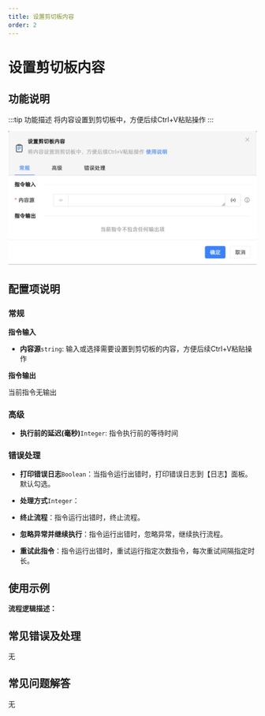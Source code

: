 ```yaml
---
title: 设置剪切板内容
order: 2
---
```


# 设置剪切板内容

## 功能说明

:::tip 功能描述
将内容设置到剪切板中，方便后续Ctrl+V粘贴操作
:::

![设置剪切板内容](../../../assets/设置剪切板内容_command.png)

## 配置项说明

### 常规

**指令输入**

- **内容源**`string`: 输入或选择需要设置到剪切板的内容，方便后续Ctrl+V粘贴操作


**指令输出**

当前指令无输出

### 高级

- **执行前的延迟(毫秒)**`Integer`: 指令执行前的等待时间

### 错误处理

- **打印错误日志**`Boolean`：当指令运行出错时，打印错误日志到【日志】面板。默认勾选。

- **处理方式**`Integer`：

 - **终止流程**：指令运行出错时，终止流程。

 - **忽略异常并继续执行**：指令运行出错时，忽略异常，继续执行流程。

 - **重试此指令**：指令运行出错时，重试运行指定次数指令，每次重试间隔指定时长。

## 使用示例

**流程逻辑描述：** 

## 常见错误及处理

无

## 常见问题解答

无

